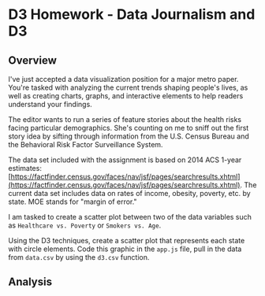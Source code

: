 # D3 Homework - Data Journalism and D3

## Overview

I've just accepted a data visualization position for a major metro paper. You're tasked with analyzing the current trends shaping people's lives, as well as creating charts, graphs, and interactive elements to help readers understand your findings.

The editor wants to run a series of feature stories about the health risks facing particular demographics. She's counting on me to sniff out the first story idea by sifting through information from the U.S. Census Bureau and the Behavioral Risk Factor Surveillance System.

The data set included with the assignment is based on 2014 ACS 1-year estimates: [https://factfinder.census.gov/faces/nav/jsf/pages/searchresults.xhtml](https://factfinder.census.gov/faces/nav/jsf/pages/searchresults.xhtml). The current data set includes data on rates of income, obesity, poverty, etc. by state. MOE stands for "margin of error."

I am tasked to create a scatter plot between two of the data variables such as `Healthcare vs. Poverty` or `Smokers vs. Age`.

Using the D3 techniques, create a scatter plot that represents each state with circle elements. Code this graphic in the `app.js` file, pull in the data from `data.csv` by using the `d3.csv` function.

## Analysis
